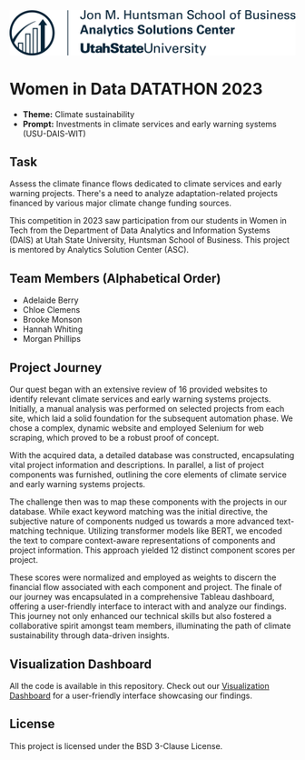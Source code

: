 ![Logo](ASC.png)



# Women in Data DATATHON 2023

- **Theme:** Climate sustainability
- **Prompt:** Investments in climate services and early warning systems (USU-DAIS-WIT)

## Task

Assess the climate finance flows dedicated to climate services and early warning projects. There's a need to analyze adaptation-related projects financed by various major climate change funding sources.

This competition in 2023 saw participation from our students in Women in Tech from the Department of Data Analytics and Information Systems (DAIS) at Utah State University, Huntsman School of Business. This project is mentored by Analytics Solution Center (ASC).

## Team Members (Alphabetical Order)

- Adelaide Berry
- Chloe Clemens
- Brooke Monson
- Hannah Whiting
- Morgan Phillips

## Project Journey

Our quest began with an extensive review of 16 provided websites to identify relevant climate services and early warning systems projects. Initially, a manual analysis was performed on selected projects from each site, which laid a solid foundation for the subsequent automation phase. We chose a complex, dynamic website and employed Selenium for web scraping, which proved to be a robust proof of concept.

With the acquired data, a detailed database was constructed, encapsulating vital project information and descriptions. In parallel, a list of project components was furnished, outlining the core elements of climate service and early warning systems projects.

The challenge then was to map these components with the projects in our database. While exact keyword matching was the initial directive, the subjective nature of components nudged us towards a more advanced text-matching technique. Utilizing transformer models like BERT, we encoded the text to compare context-aware representations of components and project information. This approach yielded 12 distinct component scores per project.

These scores were normalized and employed as weights to discern the financial flow associated with each component and project. The finale of our journey was encapsulated in a comprehensive Tableau dashboard, offering a user-friendly interface to interact with and analyze our findings. This journey not only enhanced our technical skills but also fostered a collaborative spirit amongst team members, illuminating the path of climate sustainability through data-driven insights.


## Visualization Dashboard

All the code is available in this repository. Check out our [Visualization Dashboard](link-to-dashboard) for a user-friendly interface showcasing our findings.

## License

This project is licensed under the BSD 3-Clause License.

